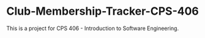 # Club-Membership-Tracker-CPS-406
This is a project for CPS 406 - Introduction to Software Engineering.
